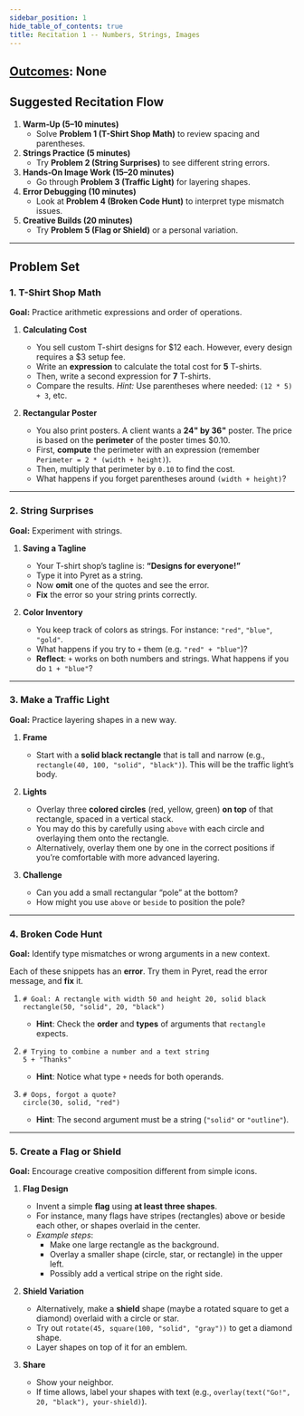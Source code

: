 ```yaml
---
sidebar_position: 1
hide_table_of_contents: true
title: Recitation 1 -- Numbers, Strings, Images
---
```


## [Outcomes](/outcomes/): None

## **Suggested Recitation Flow**

1. **Warm‐Up (5–10 minutes)**
   - Solve **Problem 1 (T-Shirt Shop Math)** to review spacing and parentheses.
2. **Strings Practice (5 minutes)**
   - Try **Problem 2 (String Surprises)** to see different string errors.
3. **Hands‐On Image Work (15–20 minutes)**
   - Go through  **Problem 3 (Traffic Light)** for layering shapes.
4. **Error Debugging (10 minutes)**
   - Look at **Problem 4 (Broken Code Hunt)** to interpret type mismatch issues.
5. **Creative Builds (20 minutes)**
   - Try **Problem 5 (Flag or Shield)** or a personal variation.

---

## **Problem Set**

### **1. T-Shirt Shop Math**

**Goal:** Practice arithmetic expressions and order of operations.

1. **Calculating Cost**
   - You sell custom T-shirt designs for \$12 each. However, every design requires a \$3 setup fee.
   - Write an **expression** to calculate the total cost for **5** T-shirts.
   - Then, write a second expression for **7** T-shirts.
   - Compare the results.
   *Hint:* Use parentheses where needed: `(12 * 5) + 3`, etc.

2. **Rectangular Poster**
   - You also print posters. A client wants a **24" by 36"** poster. The price is based on the **perimeter** of the poster times \$0.10.
   - First, **compute** the perimeter with an expression (remember `Perimeter = 2 * (width + height)`).
   - Then, multiply that perimeter by `0.10` to find the cost.
   - What happens if you forget parentheses around `(width + height)`?

---

### **2. String Surprises**

**Goal:** Experiment with strings.

1. **Saving a Tagline**
   - Your T-shirt shop’s tagline is: **“Designs for everyone!”**
   - Type it into Pyret as a string.
   - Now **omit** one of the quotes and see the error.
   - **Fix** the error so your string prints correctly.

2. **Color Inventory**
   - You keep track of colors as strings. For instance: `"red"`, `"blue"`, `"gold"`.
   - What happens if you try to `+` them (e.g. `"red" + "blue"`)?
   - **Reflect**: `+` works on both numbers and strings. What happens if you do `1 + "blue"`? 

---

### **3. Make a Traffic Light**

**Goal:** Practice layering shapes in a new way.

1. **Frame**
   - Start with a **solid black rectangle** that is tall and narrow (e.g., `rectangle(40, 100, "solid", "black")`). This will be the traffic light’s body.

2. **Lights**
   - Overlay three **colored circles** (red, yellow, green) **on top** of that rectangle, spaced in a vertical stack.
   - You may do this by carefully using `above` with each circle and overlaying them onto the rectangle.
   - Alternatively, overlay them one by one in the correct positions if you’re comfortable with more advanced layering.

3. **Challenge**
   - Can you add a small rectangular “pole” at the bottom?
   - How might you use `above` or `beside` to position the pole?

---

### **4. Broken Code Hunt**

**Goal:** Identify type mismatches or wrong arguments in a new context.

Each of these snippets has an **error**. Try them in Pyret, read the error message, and **fix** it.

1.
   ```pyret
   # Goal: A rectangle with width 50 and height 20, solid black
   rectangle(50, "solid", 20, "black")
   ```
   - **Hint**: Check the **order** and **types** of arguments that `rectangle` expects.

2.
   ```pyret
   # Trying to combine a number and a text string
   5 + "Thanks"
   ```
   - **Hint**: Notice what type `+` needs for both operands.

3.
   ```pyret
   # Oops, forgot a quote?
   circle(30, solid, "red")
   ```
   - **Hint**: The second argument must be a string (`"solid"` or `"outline"`).

---

### **5. Create a Flag or Shield**

**Goal:** Encourage creative composition different from simple icons.

1. **Flag Design**
   - Invent a simple **flag** using **at least three shapes**.
   - For instance, many flags have stripes (rectangles) above or beside each other, or shapes overlaid in the center.
   - *Example steps*:
     - Make one large rectangle as the background.
     - Overlay a smaller shape (circle, star, or rectangle) in the upper left.
     - Possibly add a vertical stripe on the right side.

2. **Shield Variation**
   - Alternatively, make a **shield** shape (maybe a rotated square to get a diamond) overlaid with a circle or star.
   - Try out `rotate(45, square(100, "solid", "gray"))` to get a diamond shape.
   - Layer shapes on top of it for an emblem.

3. **Share**
   - Show your neighbor.
   - If time allows, label your shapes with text (e.g., `overlay(text("Go!", 20, "black"), your-shield)`).
